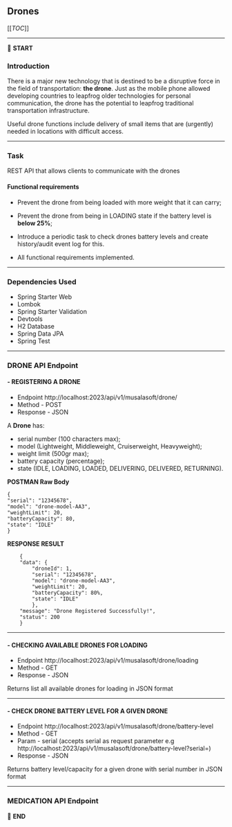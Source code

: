 ## Drones

[[_TOC_]]

---

:scroll: **START**


### Introduction

There is a major new technology that is destined to be a disruptive force in the field of transportation: **the drone**. Just as the mobile phone allowed developing countries to leapfrog older technologies for personal communication, the drone has the potential to leapfrog traditional transportation infrastructure.

Useful drone functions include delivery of small items that are (urgently) needed in locations with difficult access.

---

### Task
REST API that allows clients to communicate with the drones

#### Functional requirements

- Prevent the drone from being loaded with more weight that it can carry;
- Prevent the drone from being in LOADING state if the battery level is **below 25%**;
- Introduce a periodic task to check drones battery levels and create history/audit event log for this.

- All functional requirements implemented.

---

### Dependencies Used
- Spring Starter Web
- Lombok
- Spring Starter Validation
- Devtools
- H2 Database
- Spring Data JPA
- Spring Test

---

### DRONE API Endpoint
#### - REGISTERING A DRONE
- Endpoint http://localhost:2023/api/v1/musalasoft/drone/
- Method - POST
- Response - JSON

A **Drone** has:
- serial number (100 characters max);
- model (Lightweight, Middleweight, Cruiserweight, Heavyweight);
- weight limit (500gr max);
- battery capacity (percentage);
- state (IDLE, LOADING, LOADED, DELIVERING, DELIVERED, RETURNING).

**POSTMAN Raw Body**

```
{
"serial": "12345678",
"model": "drone-model-AA3",
"weightLimit": 20,
"batteryCapacity": 80,
"state": "IDLE"
}
```

**RESPONSE RESULT**

```
    {
    "data": {
        "droneId": 1,
        "serial": "12345678",
        "model": "drone-model-AA3",
        "weightLimit": 20,
        "batteryCapacity": 80%,
        "state": "IDLE"
        },
    "message": "Drone Registered Successfully!",
    "status": 200
    }
```

---

#### - CHECKING AVAILABLE DRONES FOR LOADING
- Endpoint http://localhost:2023/api/v1/musalasoft/drone/loading
- Method - GET
- Response - JSON

Returns list all available drones for loading in JSON format


---
#### - CHECK DRONE BATTERY LEVEL FOR A GIVEN DRONE
- Endpoint http://localhost:2023/api/v1/musalasoft/drone/battery-level
- Method - GET
- Param - serial (accepts serial as request parameter e.g http://localhost:2023/api/v1/musalasoft/drone/battery-level?serial=)
- Response - JSON

Returns battery level/capacity for a given drone with serial number in JSON format

---


### MEDICATION API Endpoint

:scroll: **END**
